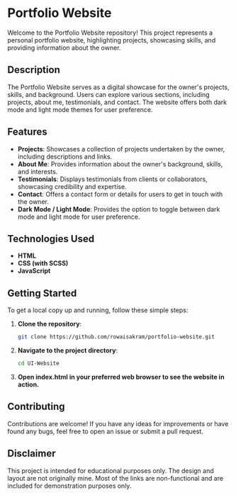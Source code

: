# Portfolio Website

Welcome to the Portfolio Website repository! This project represents a personal portfolio website, highlighting projects, showcasing skills, and providing information about the owner.

## Description

The Portfolio Website serves as a digital showcase for the owner's projects, skills, and background. Users can explore various sections, including projects, about me, testimonials, and contact. The website offers both dark mode and light mode themes for user preference.

## Features

- **Projects**: Showcases a collection of projects undertaken by the owner, including descriptions and links.
- **About Me**: Provides information about the owner's background, skills, and interests.
- **Testimonials**: Displays testimonials from clients or collaborators, showcasing credibility and expertise.
- **Contact**: Offers a contact form or details for users to get in touch with the owner.
- **Dark Mode / Light Mode**: Provides the option to toggle between dark mode and light mode for user preference.

## Technologies Used

- **HTML**
- **CSS (with SCSS)**
- **JavaScript**

## Getting Started

To get a local copy up and running, follow these simple steps:

1. **Clone the repository**:
   ```sh
   git clone https://github.com/rowaisakram/portfolio-website.git
2. **Navigate to the project directory**:
   ```sh
   cd UI-Website
3. **Open index.html in your preferred web browser to see the website in action.**

## Contributing
Contributions are welcome! If you have any ideas for improvements or have found any bugs, feel free to open an issue or submit a pull request.

## Disclaimer
This project is intended for educational purposes only. The design and layout are not originally mine. Most of the links are non-functional and are included for demonstration purposes only.


